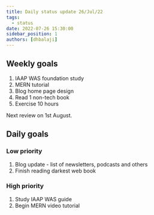 ```yaml
---
title: Daily status update 26/Jul/22 
tags:
  - status
date: 2022-07-26 15:30:00
sidebar_position: 1
authors: [dhbalaji]
---
```


## Weekly goals

1. IAAP WAS foundation study
2. MERN tutorial
3. Blog home page design
4. Read 1 non-tech book
5. Exercise 10 hours

Next review on 1st August.

## Daily goals

### Low priority

1. Blog update - list of newsletters, podcasts and others
2. Finish reading darkest web book


### High priority

1. Study IAAP WAS guide
2. Begin MERN video tutorial